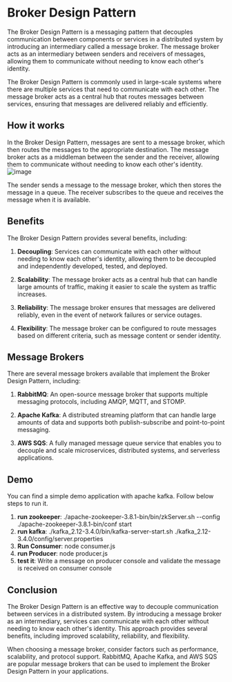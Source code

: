 
# Broker Design Pattern

The Broker Design Pattern is a messaging pattern that decouples communication between components or services in a distributed system by introducing an intermediary called a message broker. The message broker acts as an intermediary between senders and receivers of messages, allowing them to communicate without needing to know each other's identity.

The Broker Design Pattern is commonly used in large-scale systems where there are multiple services that need to communicate with each other. The message broker acts as a central hub that routes messages between services, ensuring that messages are delivered reliably and efficiently.

## How it works

In the Broker Design Pattern, messages are sent to a message broker, which then routes the messages to the appropriate destination. The message broker acts as a middleman between the sender and the receiver, allowing them to communicate without needing to know each other's identity.
![image](https://user-images.githubusercontent.com/43367262/236749516-24bfe50a-f2c0-43cd-b98e-08b0e1ad50cc.png)

The sender sends a message to the message broker, which then stores the message in a queue. The receiver subscribes to the queue and receives the message when it is available.

## Benefits

The Broker Design Pattern provides several benefits, including:

1. **Decoupling**: Services can communicate with each other without needing to know each other's identity, allowing them to be decoupled and independently developed, tested, and deployed.

2. **Scalability**: The message broker acts as a central hub that can handle large amounts of traffic, making it easier to scale the system as traffic increases.

3. **Reliability**: The message broker ensures that messages are delivered reliably, even in the event of network failures or service outages.

4. **Flexibility**: The message broker can be configured to route messages based on different criteria, such as message content or sender identity.

## Message Brokers

There are several message brokers available that implement the Broker Design Pattern, including:

1. **RabbitMQ**: An open-source message broker that supports multiple messaging protocols, including AMQP, MQTT, and STOMP.

2. **Apache Kafka**: A distributed streaming platform that can handle large amounts of data and supports both publish-subscribe and point-to-point messaging.

3. **AWS SQS**: A fully managed message queue service that enables you to decouple and scale microservices, distributed systems, and serverless applications.

## Demo
You can find a simple demo application with apache kafka. Follow below steps to run it.
1. **run zookeeper**: ./apache-zookeeper-3.8.1-bin/bin/zkServer.sh  --config ./apache-zookeeper-3.8.1-bin/conf start
2. **run kafka**: ./kafka_2.12-3.4.0/bin/kafka-server-start.sh  ./kafka_2.12-3.4.0/config/server.properties 
3. **Run Consumer**: node consumer.js
4. **run Producer**: node producer.js
5. **test it**: Write a message on producer console and validate the message is received on consumer console

## Conclusion

The Broker Design Pattern is an effective way to decouple communication between services in a distributed system. By introducing a message broker as an intermediary, services can communicate with each other without needing to know each other's identity. This approach provides several benefits, including improved scalability, reliability, and flexibility.

When choosing a message broker, consider factors such as performance, scalability, and protocol support. RabbitMQ, Apache Kafka, and AWS SQS are popular message brokers that can be used to implement the Broker Design Pattern in your applications.

